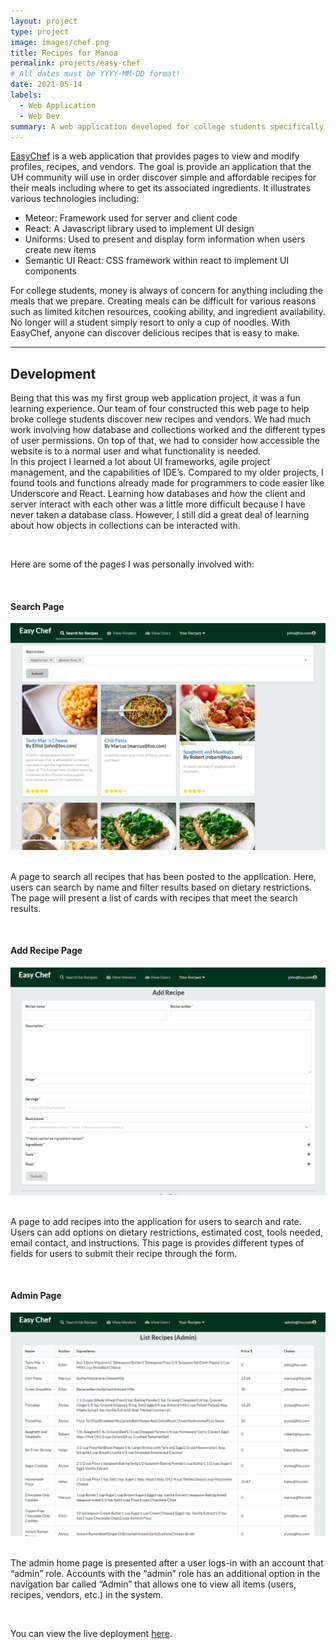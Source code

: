 ```yaml
---
layout: project
type: project
image: images/chef.png
title: Recipes for Manoa
permalink: projects/easy-chef
# All dates must be YYYY-MM-DD format!
date: 2021-05-14
labels:
  - Web Application
  - Web Dev
summary: A web application developed for college students specifically in the University of Hawaii.
---
```


[EasyChef](https://easy-chef.github.io/) is a web application that provides pages to view and modify profiles, recipes, and vendors. The goal is provide an application that the UH community will use in order discover simple and affordable recipes for their meals including where to get its associated ingredients. It illustrates various technologies including:
<ul>
  <li>Meteor: Framework used for server and client code</li>
  <li>React: A Javascript library used to implement UI design</li>
  <li>Uniforms: Used to present and display form information when users create new items</li>
  <li>Semantic UI React: CSS framework within react to implement UI components</li>
</ul>

For college students, money is always of concern for anything including the meals that we prepare. Creating meals can be difficult for various reasons such as limited kitchen resources, cooking ability, and ingredient availability. No longer will a student simply resort to only a cup of noodles. With EasyChef, anyone can discover delicious recipes that is easy to make.

<hr>

## Development

Being that this was my first group web application project, it was a fun learning experience. Our team of four constructed this web page to help broke college students discover new recipes and vendors. We had much work involving how database and collections worked and the different types of user permissions. On top of that, we had to consider how accessible the website is to a normal user and what functionality is needed. 
<br>
In this project I learned a lot about UI frameworks, agile project management, and the capabilities of IDE’s. Compared to my older projects, I found tools and functions already made for programmers to code easier like Underscore and React. Learning how databases and how the client and server interact with each other was a little more difficult because I have never taken a database class. However, I still did a great deal of learning about how objects in collections can be interacted with. 

<br>

Here are some of the pages I was personally involved with:

<br>

<h4>Search Page</h4>
<img class="ui center floated image" src="../images/search.PNG">
<br><br>

A page to search all recipes that has been posted to the application. Here, users can search by name and filter results based on dietary restrictions. The page will present a list of cards with recipes that meet the search results.

<br>

<h4>Add Recipe Page</h4>
<img class="ui center floated image" src="../images/addr.PNG">
<br><br>

A page to add recipes into the application for users to search and rate. Users can add options on dietary restrictions, estimated cost, tools needed, email contact, and instructions. This page is provides different types of fields for users to submit their recipe through the form. 

<br>

<h4>Admin Page</h4>
<img class="ui center floated image" src="../images/admin.PNG">
<br><br>

The admin home page is presented after a user logs-in with an account that “admin” role. Accounts with the “admin” role has an additional option in the navigation bar called “Admin” that allows one to view all items (users, recipes, vendors, etc.) in the system.

<br> 

You can view the live deployment [here](https://easychef.xyz/#/).
<br><br>
